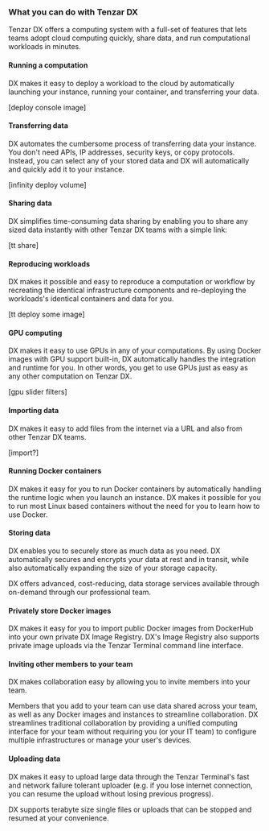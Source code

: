 
### What you can do with Tenzar DX

Tenzar DX offers a computing system with a full-set of features that lets teams adopt cloud computing quickly, share data, and run computational workloads in minutes.


#### Running a computation

DX makes it easy to deploy a workload to the cloud by automatically launching your instance, running your container, and transferring your data.

[deploy console image]

#### Transferring data  

DX automates the cumbersome process of transferring data your instance. You don't need APIs, IP addresses, security keys, or copy protocols. Instead, you can select any of your stored data and DX will automatically and quickly add it to your instance.

[infinity deploy volume]


#### Sharing data

DX simplifies time-consuming data sharing by enabling you to share any sized data instantly with other Tenzar DX teams with a simple link:

[tt share]


#### Reproducing workloads

DX makes it possible and easy to reproduce a computation or workflow by recreating the identical infrastructure components and re-deploying the workloads's identical containers and data for you.

[tt deploy some image]


#### GPU computing

DX makes it easy to use GPUs in any of your computations. By using Docker images with GPU support built-in, DX automatically handles the integration and runtime for you. In other words, you get to use GPUs just as easy as any other computation on Tenzar DX.

[gpu slider filters]


#### Importing data

DX makes it easy to add files from the internet via a URL and also from other Tenzar DX teams.

[import?]

#### Running Docker containers

DX makes it easy for you to run Docker containers by automatically handling the runtime logic when you launch an instance. DX makes it possible for you to run most Linux based containers without the need for you to learn how to use Docker.


#### Storing data

DX enables you to securely store as much data as you need. DX automatically secures and encrypts your data at rest and in transit, while also automatically expanding the size of your storage capacity.

DX offers advanced, cost-reducing, data storage services available through on-demand through our professional team.

#### Privately store Docker images

DX makes it easy for you to import public Docker images from DockerHub into your own private DX Image Registry. DX's Image Registry also supports private image uploads via the Tenzar Terminal command line interface.

#### Inviting other members to your team

DX makes collaboration easy by allowing you to invite members into your team.

Members that you add to your team can use data shared across your team, as well as any Docker images and instances to streamline collaboration. DX streamlines traditional collaboration by providing a unified computing interface for your team without requiring you (or your IT team) to configure multiple infrastructures or manage your user's devices.

#### Uploading data

DX makes it easy to upload large data through the Tenzar Terminal's fast and network failure tolerant uploader (e.g. if you lose internet connection, you can resume the upload without losing previous progress).

DX supports terabyte size single files or uploads that can be stopped and resumed at your convenience.
